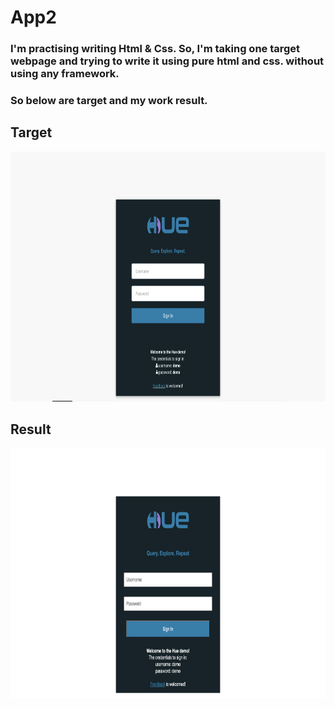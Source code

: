 # App2

### I'm practising writing Html & Css. So, I'm taking one target webpage and trying to write it using pure html and css. without using any framework.
### So below are target and my work result.

## Target

<img src="./images/target.png" width="600" height="400">


## Result

<img src="./images/result.png" width="600" height="400">